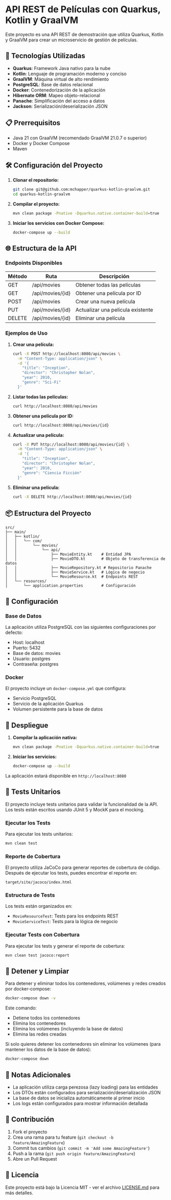 # API REST de Películas con Quarkus, Kotlin y GraalVM

Este proyecto es una API REST de demostración que utiliza Quarkus, Kotlin y GraalVM para crear un microservicio de gestión de películas.

## 🚀 Tecnologías Utilizadas

- **Quarkus**: Framework Java nativo para la nube
- **Kotlin**: Lenguaje de programación moderno y conciso
- **GraalVM**: Máquina virtual de alto rendimiento
- **PostgreSQL**: Base de datos relacional
- **Docker**: Contenedorización de la aplicación
- **Hibernate ORM**: Mapeo objeto-relacional
- **Panache**: Simplificación del acceso a datos
- **Jackson**: Serialización/deserialización JSON

## 📋 Prerrequisitos

- Java 21 con GraalVM (recomendado GraalVM 21.0.7 o superior)
- Docker y Docker Compose
- Maven

## 🛠️ Configuración del Proyecto

1. **Clonar el repositorio:**
   ```bash
   git clone git@github.com:mchapper/quarkus-kotlin-graalvm.git
   cd quarkus-kotlin-graalvm
   ```

2. **Compilar el proyecto:**
   ```bash
   mvn clean package -Pnative -Dquarkus.native.container-build=true
   ```

3. **Iniciar los servicios con Docker Compose:**
   ```bash
   docker-compose up --build
   ```

## 🌐 Estructura de la API

### Endpoints Disponibles

| Método | Ruta | Descripción |
|--------|------|-------------|
| GET | /api/movies | Obtener todas las películas |
| GET | /api/movies/{id} | Obtener una película por ID |
| POST | /api/movies | Crear una nueva película |
| PUT | /api/movies/{id} | Actualizar una película existente |
| DELETE | /api/movies/{id} | Eliminar una película |

### Ejemplos de Uso

1. **Crear una película:**
   ```bash
   curl -X POST http://localhost:8080/api/movies \
     -H "Content-Type: application/json" \
     -d '{
       "title": "Inception",
       "director": "Christopher Nolan",
       "year": 2010,
       "genre": "Sci-Fi"
     }'
   ```

2. **Listar todas las películas:**
   ```bash
   curl http://localhost:8080/api/movies
   ```

3. **Obtener una película por ID:**
   ```bash
   curl http://localhost:8080/api/movies/{id}
   ```

4. **Actualizar una película:**
   ```bash
   curl -X PUT http://localhost:8080/api/movies/{id} \
     -H "Content-Type: application/json" \
     -d '{
       "title": "Inception",
       "director": "Christopher Nolan",
       "year": 2010,
       "genre": "Ciencia Ficción"
     }'
   ```

5. **Eliminar una película:**
   ```bash
   curl -X DELETE http://localhost:8080/api/movies/{id}
   ```

## 📦 Estructura del Proyecto

```
src/
├── main/
│   ├── kotlin/
│   │   └── com/
│   │       └── movies/
│   │           └── api/
│   │               ├── MovieEntity.kt    # Entidad JPA
│   │               ├── MovieDTO.kt       # Objeto de transferencia de datos
│   │               ├── MovieRepository.kt # Repositorio Panache
│   │               ├── MovieService.kt   # Lógica de negocio
│   │               └── MovieResource.kt  # Endpoints REST
│   └── resources/
│       └── application.properties        # Configuración
```

## 🔧 Configuración

### Base de Datos
La aplicación utiliza PostgreSQL con las siguientes configuraciones por defecto:
- Host: localhost
- Puerto: 5432
- Base de datos: movies
- Usuario: postgres
- Contraseña: postgres

### Docker
El proyecto incluye un `docker-compose.yml` que configura:
- Servicio PostgreSQL
- Servicio de la aplicación Quarkus
- Volumen persistente para la base de datos

## 🚀 Despliegue

1. **Compilar la aplicación nativa:**
   ```bash
   mvn clean package -Pnative -Dquarkus.native.container-build=true
   ```

2. **Iniciar los servicios:**
   ```bash
   docker-compose up --build
   ```

La aplicación estará disponible en `http://localhost:8080`

## 🧪 Tests Unitarios

El proyecto incluye tests unitarios para validar la funcionalidad de la API. Los tests están escritos usando JUnit 5 y MockK para el mocking.

### Ejecutar los Tests

Para ejecutar los tests unitarios:

```bash
mvn clean test
```

### Reporte de Cobertura

El proyecto utiliza JaCoCo para generar reportes de cobertura de código. Después de ejecutar los tests, puedes encontrar el reporte en:

```
target/site/jacoco/index.html
```

### Estructura de Tests

Los tests están organizados en:

- `MovieResourceTest`: Tests para los endpoints REST
- `MovieServiceTest`: Tests para la lógica de negocio

### Ejecutar Tests con Cobertura

Para ejecutar los tests y generar el reporte de cobertura:

```bash
mvn clean test jacoco:report
```

## 🛑 Detener y Limpiar

Para detener y eliminar todos los contenedores, volúmenes y redes creados por docker-compose:

```bash
docker-compose down -v
```

Este comando:
- Detiene todos los contenedores
- Elimina los contenedores
- Elimina los volúmenes (incluyendo la base de datos)
- Elimina las redes creadas

Si solo quieres detener los contenedores sin eliminar los volúmenes (para mantener los datos de la base de datos):
```bash
docker-compose down
```

## 📝 Notas Adicionales

- La aplicación utiliza carga perezosa (lazy loading) para las entidades
- Los DTOs están configurados para serialización/deserialización JSON
- La base de datos se inicializa automáticamente al primer inicio
- Los logs están configurados para mostrar información detallada

## 🤝 Contribución

1. Fork el proyecto
2. Crea una rama para tu feature (`git checkout -b feature/AmazingFeature`)
3. Commit tus cambios (`git commit -m 'Add some AmazingFeature'`)
4. Push a la rama (`git push origin feature/AmazingFeature`)
5. Abre un Pull Request

## 📄 Licencia

Este proyecto está bajo la Licencia MIT - ver el archivo [LICENSE.md](LICENSE.md) para más detalles. 
